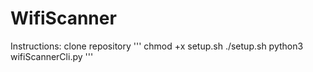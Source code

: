 # WifiScanner

Instructions:
clone repository
'''
chmod +x setup.sh
./setup.sh
python3 wifiScannerCli.py
'''

